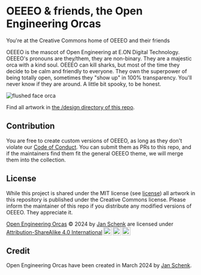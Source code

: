 # OEEEO & friends, the Open Engineering Orcas

You're at the Creative Commons home of OEEEO and their friends

OEEEO is the mascot of Open Engineering at E.ON Digital Technology. OEEEO's pronouns are they/them, they are non-binary. They are a majestic orca with a kind soul. OEEEO can kill sharks, but most of the time they decide to be calm and friendly to everyone. They own the superpower of being totally open, sometimes they "show up" in 100% transparency. You'll never know if they are around. A little bit spooky, to be honest.

![flushed face orca](https://github.com/jansche/open-engineering-orcas/assets/22521588/f2392697-3aa0-4de2-b2e1-0d099ae1d495)

Find all artwork in [the /design directory of this repo](/designs/).

## Contribution

You are free to create custom versions of OEEEO, as long as they don't violate our [Code of Conduct](CODE_OF_CONDUCT.md). You can submit them as PRs to this repo, and if the maintainers find them fit the general OEEEO theme, we will merge them into the collection.

## License

While this project is shared under the MIT license (see [license](./LICENSE)) all artwork in this repository is published under the Creative Commons license.
Please inform the maintainer of this repo if you distribute any modified versions of OEEEO. They appreciate it.

<p xmlns:cc="http://creativecommons.org/ns#" xmlns:dct="http://purl.org/dc/terms/"><a property="dct:title" rel="cc:attributionURL" href="https://github.com/jansche/open-engineering-orcas">Open Engineering Orcas</a> © 2024 by <a rel="cc:attributionURL dct:creator" property="cc:attributionName" href="https://github.com/jansche">Jan Schenk</a> are licensed under <a href="http://creativecommons.org/licenses/by-sa/4.0/?ref=chooser-v1" target="_blank" rel="license noopener noreferrer" style="display:inline-block;">Attribution-ShareAlike 4.0 International<img style="height:22px!important;margin-left:3px;vertical-align:text-bottom;" src="https://mirrors.creativecommons.org/presskit/icons/cc.svg?ref=chooser-v1"><img style="height:22px!important;margin-left:3px;vertical-align:text-bottom;" src="https://mirrors.creativecommons.org/presskit/icons/by.svg?ref=chooser-v1"><img style="height:22px!important;margin-left:3px;vertical-align:text-bottom;" src="https://mirrors.creativecommons.org/presskit/icons/sa.svg?ref=chooser-v1"></a></p>

## Credit

Open Engineering Orcas have been created in March 2024 by [Jan Schenk](https://github.com/jansche).
